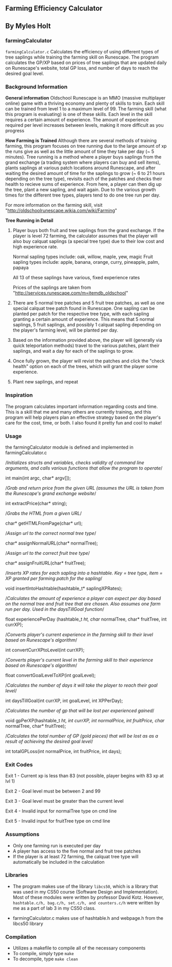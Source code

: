 ## Farming Efficiency Calculator

## By Myles Holt


### farmingCalculator

`farmingCalculator.c` Calculates the efficiency of using different types of tree saplings while training
the farming skill on Runescape. The program calculates the GP/XP based on prices of tree 
saplings that are updated daily on Runescape's website, total GP loss, and number of days to reach
the desired goal level.

### Background Information

**General information**
Oldschool Runescape is an MMO (massive multiplayer online) game with a thriving economy and plenty of skills to train. Each skill can be trained
from level 1 to a maximum level of 99. The farming skill (what this program is evaluating) is one of these skills. Each level in the skill
requires a certain amount of experience. The amount of experience required per level increases between levels, making it more difficult
as you progress

**How Farming is Trained**
Although there are several methods of training farming, this program focuses on tree running due to the large amount of xp the runs give
as well as the little amount of time they take per day (~ 5 minutes). Tree running is a method where a player buys saplings from the 
grand exchange (a trading system where players can buy and sell items), plants saplings at various patch locations around Runescape, and after 
waiting the desired amount of time for the saplings to grow (~ 6 to 21 hours depending on the tree type), revisits each of the patches and checks
their health to recieve sums of experience. From here, a player can then dig up the tree, plant a new sapling, and wait again. Due to the 
various growth times for the different tree types, players tend to do one tree run per day.

For more information on the farming skill, visit "http://oldschoolrunescape.wikia.com/wiki/Farming"

**Tree Running in Detail**

1) Player buys both fruit and tree saplings from the grand exchange. If the player is level 72 farming,
   the calculator assumes that the player will also buy calquat saplings (a special tree type) due to their low cost and high experience rate. 

   Normal sapling types include: oak, willow, maple, yew, magic
   Fruit sapling types include: apple, banana, orange, curry, pineapple, palm, papaya

   All 13 of these saplings have various, fixed experience rates

   Prices of the saplings are taken from "http://services.runescape.com/m=itemdb_oldschool"

2) There are 5 normal tree patches and 5 fruit tree patches, as well as one special calquat tree patch found in Runescape. One sapling can be 
   planted per patch for the respective tree type, with each sapling granting a certain amount of experience. This means that 5 normal saplings,
   5 fruit saplings, and possibly 1 calquat sapling depending on the player's farming level, will be planted per day. 

3) Based on the information provided above, the player will (generally via quick teleportation methods) travel to the various patches, plant their saplings, and wait a day for each of the saplings to grow. 

4) Once fully grown, the player will revist the patches and click the "check health" option on each of the trees, which will grant the player some experience.

5) Plant new saplings, and repeat

### Inspiration

The program calculates important information regarding costs and time. This is a skill that me and many others are currently
training, and this program will help players plan an effective strategy based on the player's care for the cost, time, 
or both. I also found it pretty fun and cool to make!

### Usage

the farmingCalculator module is defined and implemented in farmingCalculator.c 

/*Initializes structs and variables, checks validity of command line arguments, and calls various functions that allow
  the program to operate*/  

int main(int argc, char* argv[]);


/*Grab and return price from the given URL (assumes the URL is taken from
the Runescape's grand exchange website*/  

int extractPrice(char* string);

/*Grabs the HTML from a given URL*/  

char* getHTMLFromPage(char* url);


/*Assign url to the correct normal tree type*/  

char* assignNormalURL(char* normalTree);


/*Assign url to the correct fruit tree type*/  

char* assignFruitURL(char* fruitTree);


/*Inserts XP rates for each sapling into a hashtable. 
   Key = tree type, item = XP granted per farming patch for the sapling*/    

void insertIntoHashtable(hashtable_t* saplingXPRates);


/*Calculates the amount of experience a player can expect per day based on the normal tree
and fruit tree that are chosen. Also assumes one farm run per day. Used in the daysTillGoal function*/  

float experiencePerDay (hashtable_t *ht, char* normalTree, char* fruitTree, int currXP);


/*Converts player's current experience in the farming skill to their level
   based on Runescape's algorithm*/  

int convertCurrXPtoLevel(int currXP);


/*Converts player's current level in the farming skill to their experience
   based on Runescape's algorithm*/  

float convertGoalLevelToXP(int goalLevel);


/*Calculates the number of days it will take the player to reach their
   goal level*/  

int daysTillGoal(int currXP, int goalLevel, int XPPerDay);


/*Calculates the number of gp that will be lost per experienced gained*/  

void gpPerXP(hashtable_t *ht, int currXP, int normalPrice, int fruitPrice, char* normalTree, char* fruitTree);


/*Calculates the total number of GP (gold pieces) that will be lost as
   as a result of achieving the desired goal level*/  

int totalGPLoss(int normalPrice, int fruitPrice, int days);


### Exit Codes

Exit 1 - Current xp is less than 83 (not possible, player begins with 83 xp at lvl 1)  

Exit 2 - Goal level must be between 2 and 99   

Exit 3 - Goal level must be greater than the current level  

Exit 4 - Invalid input for normalTree type on cmd line  

Exit 5 - Invalid input for fruitTree type on cmd line

### Assumptions

- Only one farming run is executed per day
- A player has access to the five normal and fruit tree patches 
- If the player is at least 72 farming, the calquat tree type will automatically be included in the calculation

### Libraries

- The program makes use of the library `libcs50`, which is a library that was used in my CS50 course (Software
  Design and Implementation). Most of these modules were written by professor David Kotz. However, `hashtable.c/h, bag.c/h, set.c/h, and counters.c/h` 
  were written by me as a part of lab 3 in my CS50 class.

- farmingCalculator.c makes use of hashtable.h and webpage.h from the libcs50 library 

### Compilation

- Utilizes a makefile to compile all of the necessary components
- To compile, simply type `make`
- To decompile, type `make clean`

